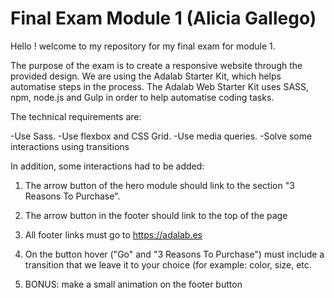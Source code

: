 # Final Exam Module 1 (Alicia Gallego)

Hello ! welcome to my repository for my final exam for module 1.

The purpose of the exam is to create a responsive website through the provided design. We are using the Adalab Starter Kit, which helps automatise steps in the process. The Adalab Web Starter Kit uses SASS, npm, node.js and Gulp in order to help automatise coding tasks.

The technical requirements are:

-Use Sass.
-Use flexbox and CSS Grid.
-Use media queries.
-Solve some interactions using transitions

In addition, some interactions had to be added:

1. The arrow button of the hero module should link to the section "3 Reasons To Purchase".

2. The arrow button in the footer should link to the top of the page

3. All footer links must go to https://adalab.es

4. On the button hover ("Go" and "3 Reasons To Purchase") must include a transition that
   we leave it to your choice (for example: color, size, etc.

5. BONUS: make a small animation on the footer button
